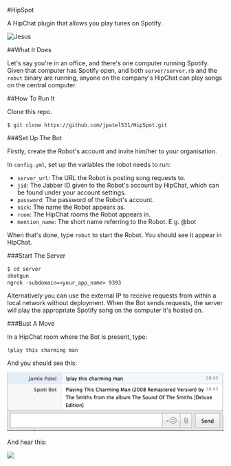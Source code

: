#HipSpot

A HipChat plugin that allows you play tunes on Spotify.

![Jesus](http://2.bp.blogspot.com/-3M-3PKr38do/Tg0lX-yXGOI/AAAAAAAAAzo/CRB7JuFZttM/s1600/jesus-juice-85960-465-500.jpg)

##What It Does

Let's say you're in an office, and there's one computer running Spotify. Given that computer has Spotify open, and both `server/server.rb` and the `robut` binary are running, anyone on the company's HipChat can play songs on the central computer.

##How To Run It

Clone this repo.

    $ git clone https://github.com/jpatel531/HipSpot.git

###Set Up The Bot

Firstly, create the Robot's account and invite him/her to your organisation.

In `config.yml`, set up the variables the robot needs to run:

* `server_url`: The URL the Robot is posting song requests to.
* `jid`: The Jabber ID given to the Robot's account by HipChat, which can be found under your account settings.
* `password`: The password of the Robot's account.
* `nick`: The name the Robot appears as.
* `room`: The HipChat rooms the Robot appears in.
* `mention_name`: The short name referring to the Robot. E.g. @bot

When that's done, type `robut` to start the Robot. You should see it appear in HipChat.

###Start The Server

    $ cd server
    shotgun
    ngrok -subdomain=<your_app_name> 9393

Alternatively you can use the external IP to receive requests from within a local network without deployment. When the Bot sends requests, the server will play the appropriate Spotify song on the computer it's hosted on.

###Bust A Move

In a HipChat room where the Bot is present, type:

    !play this charming man

And you should see this:

![This Charming Man](https://raw.githubusercontent.com/jpatel531/HipSpot/master/screenshot/smiths.jpg)

And hear this:

<a href="http://www.youtube.com/watch?feature=player_embedded&v=cJRP3LRcUFg
" target="_blank"><img src="http://img.youtube.com/vi/cJRP3LRcUFg/0.jpg"/></a>



